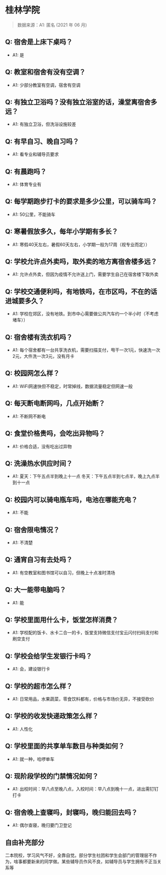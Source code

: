 # 桂林学院

> 数据来源：A1: 匿名 (2021 年 06 月)

## Q: 宿舍是上床下桌吗？

- A1: 是

## Q: 教室和宿舍有没有空调？

- A1: 少部分教室有空调，宿舍有空调

## Q: 有独立卫浴吗？没有独立浴室的话，澡堂离宿舍多远？

- A1: 有独立卫浴，但洗浴设施较差

## Q: 有早自习、晚自习吗？

- A1: 看专业和辅导员要求

## Q: 有晨跑吗？

- A1: 体育专业有

## Q: 每学期跑步打卡的要求是多少公里，可以骑车吗？

- A1: 50公里，不能骑车

## Q: 寒暑假放多久，每年小学期有多长？

- A1: 寒假40天左右，暑假60天左右，小学期一般为17周（视专业而定））

## Q: 学校允许点外卖吗，取外卖的地方离宿舍楼多远？

- A1: 允许点外卖，但因为疫情不允许送上门，需要学生自己在宿舍楼下取外卖

## Q: 学校交通便利吗，有地铁吗，在市区吗，不在的话进城要多久？

- A1: 学校在郊区，没有地铁。到市中心需要做公共汽车约一个半小时（不考虑堵车））

## Q: 宿舍楼有洗衣机吗？

- A1: 每个宿舍都有一台共享洗衣机，需要扫描支付，甩干一次1元，快速洗一次2元，大件洗一次3元，没有月卡

## Q: 校园网怎么样？

- A1: WiFi网速快但不稳定，时常掉线，数据流量稳定但网速一般

## Q: 每天断电断网吗，几点开始断？

- A1: 不断网不断电

## Q: 食堂价格贵吗，会吃出异物吗？

- A1: 价格合适，没有吃出过异物

## Q: 洗澡热水供应时间？

- A1: 夏天：下午五点半到晚上十一点    冬天：下午五点半到七点半，晚上九点半到十一点

## Q: 校园内可以骑电瓶车吗，电池在哪能充电？

- A1: 不能

## Q: 宿舍限电情况？

- A1: 不清楚

## Q: 通宵自习有去处吗？

- A1: 有空教室和图书馆可以自习，但晚上十点准时清场

## Q: 大一能带电脑吗？

- A1: 能

## Q: 学校里面用什么卡，饭堂怎样消费？

- A1: 学校配的饭卡、水卡二合一的卡，饭堂支持微信支付宝云闪付扫码支付和刷空支付

## Q: 学校会给学生发银行卡吗？

- A1: 会，建设银行卡

## Q: 学校的超市怎么样？

- A1: 日常用品，水果蔬菜，零食饮料都有，价格与市场价无异，不接受砍价

## Q: 学校的收发快递政策怎么样？

- A1: 人性化

## Q: 学校里面的共享单车数目与种类如何？

- A1: 就一种，哈啰单车

## Q: 现阶段学校的门禁情况如何？

- A1: 出校时间：早八点至晚八点，入校时间：早八点到晚十一点，进出需钉钉打卡

## Q: 宿舍晚上查寝吗，封寝吗，晚归能回去吗？

- A1: 偶尔查寝，晚归要门卫登记

## 自由补充部分

二本院校，学习风气不好，全靠自觉。部分学生社团和学生会部门的管理层不作为，啥事都要新来的同学做。某些辅导员作风不良，如辅导员与学生拥有不正当关系等